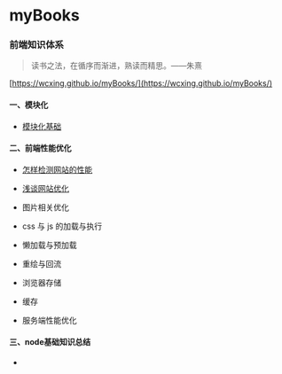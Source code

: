 # myBooks

### 前端知识体系

> 读书之法，在循序而渐进，熟读而精思。——朱熹

[https://wcxing.github.io/myBooks/](https://wcxing.github.io/myBooks/)

#### 一、模块化
- [模块化基础](模块化/模块基础.md)

#### 二、前端性能优化

- [怎样检测网站的性能](FEOptimization/怎样检测网站的性能.md)

- [浅谈网站优化](FEOptimization/websiteOptimization.md)

- 图片相关优化
- css 与 js 的加载与执行
- 懒加载与预加载
- 重绘与回流
- 浏览器存储
- 缓存
- 服务端性能优化

#### 三、node基础知识总结
- 



